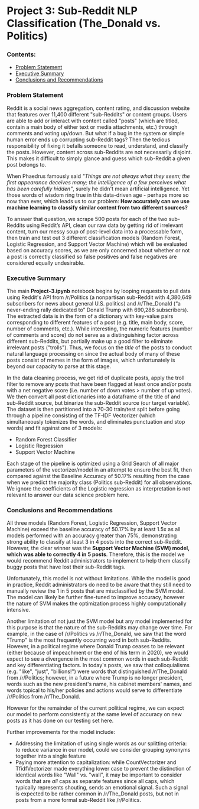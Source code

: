 # Project 3: Sub-Reddit NLP Classification (The_Donald vs. Politics)

### Contents:
- [Problem Statement](#Problem-Statement)
- [Executive Summary](#Executive-Summary)
- [Conclusions and Recommendations](#Conclusions-and-Recommendations)

### Problem Statement 

Reddit is a social news aggregation, content rating, and discussion website that features over 11,400 different "sub-Reddits" or content groups. Users are able to add or interact with content called "posts" (which are titled, contain a main body of either text or media attachments, etc.) through comments and voting up/down. But what if a bug in the system or simple human error ends up corrupting sub-Reddit tags? Then the tedious responsibility of fixing it befalls someone to read, understand, and classify the posts. However, content across sub-Reddits are not necessarily disjoint. This makes it difficult to simply glance and guess which sub-Reddit a given post belongs to.

When Phaedrus famously said *"Things are not always what they seem; the first appearance deceives many; the intelligence of a few perceives what has been carefully hidden"*, surely he didn't mean artificial intelligence. Yet those words of wisdom ring true in this data-driven age - perhaps more so now than ever, which leads us to our problem: **How accurately can we use machine learning to classify similar content from two different sources?**

To answer that question, we scrape 500 posts for each of the two sub-Reddits using Reddit’s API, clean our raw data by getting rid of irrelevant content, turn our messy soup of post-level data into a processable form, then train and test out 3 different classification models (Random Forest, Logistic Regression, and Support Vector Machine) which will be evaluated based on accuracy scores, as we are only concerned about whether or not a post is correctly classified so false positives and false negatives are considered equally undesirable.

### Executive Summary

The main **Project-3.ipynb** notebook begins by looping requests to pull data using Reddit's API from /r/Politics (a nonpartisan sub-Reddit with 4,380,649 subscribers for news about general U.S. politics) and /r/The_Donald (“a never-ending rally dedicated to” Donald Trump with 690,286 subscribers). The extracted data is in the form of a dictionary with key-value pairs corresponding to different features of a post (e.g. title, main body, score, number of comments, etc.). While interesting, the numeric features (number of comments and score) do not serve as a distinguishing factor across different sub-Reddits, but partially make up a good filter to eliminate irrelevant posts ("trolls"). Thus, we focus on the *title* of the posts to conduct natural language processing on since the actual body of many of these posts consist of memes in the form of images, which unfortunately is beyond our capacity to parse at this stage.

In the data cleaning process, we get rid of duplicate posts, apply the troll filter to remove any posts that have been flagged at least once and/or posts with a net negative score (i.e. number of down votes > number of up votes). We then convert all post dictionaries into a dataframe of the title of and sub-Reddit source, but binarize the sub-Reddit source (our target variable). The dataset is then partitioned into a 70-30 train/test split before going through a pipeline consisting of the TF-IDF Vectorizer (which simultaneously tokenizes the words, and eliminates punctuation and stop words) and fit against one of 3 models:
- Random Forest Classifier
- Logistic Regression
- Support Vector Machine

Each stage of the pipeline is optimized using a Grid Search of all major parameters of the vectorizer/model in an attempt to ensure the best fit, then compared against the Baseline Accuracy of 50.17% resulting from the case when we predict the majority class (Politics sub-Reddit) for all observations. We ignore the coefficients of the Logistic regression as interpretation is not relevant to answer our data science problem here. 


### Conclusions and Recommendations

All three models (Random Forest, Logistic Regression, Support Vector Machine) exceed the baseline accuracy of 50.17% by at least 1.5x as all models performed with an accuracy greater than 75%, demonstrating strong ability to classify at least 3 in 4 posts into the correct sub-Reddit. However, the clear winner was the **Support Vector Machine (SVM) model, which was able to correctly 4 in 5 posts**. Therefore, this is the model we would recommend Reddit administrators to implement to help them classify buggy posts that have lost their sub-Reddit tags.

Unfortunately, this model is not without limitations. While the model is good in practice, Reddit administrators do need to be aware that they still need to manually review the 1 in 5 posts that are misclassified by the SVM model. The model can likely be further fine-tuned to improve accuracy, however the nature of SVM makes the optimization process highly computationally intensive.

Another limitation of not just the SVM model but any model implemented for this purpose is that the nature of the sub-Reddits may change over time. For example, in the case of /r/Politics vs /r/The_Donald, we saw that the word "Trump" is the most frequently occurring word in both sub-Reddits. However, in a political regime where Donald Trump ceases to be relevant (either because of impeachment or the end of his term in 2020), we would expect to see a divergence in the most common words in each sub-Reddit and key differentiating factors. In today's posts, we saw that colloquialisms (e.g. "like", "just", "billions!") were words that distinguished /r/The_Donald from /r/Politics; however, in a future where Trump is no longer president, words such as the new president's name, his cabinet members' names, and words topical to his/her policies and actions would serve to differentiate /r/Politics from /r/The_Donald.

However for the remainder of the current political regime, we can expect our model to perform consistently at the same level of accuracy on new posts as it has done on our testing set here.

Further improvements for the model include:

- Addressing the limitation of using single words as our splitting criteria: to reduce variance in our model, could we consider grouping synonyms together into a single feature
- Paying more attention to capitalization: while CountVectorizer and TfidfVectorizer made everything lower case to prevent the distinction of identical words like "Wall" vs. "wall", it may be important to consider words that are *all* caps as separate features since all caps, which typically represents shouting, sends an emotional signal. Such a signal is expected to be rather common in /r/The_Donald posts, but not in posts from a more formal sub-Reddit like /r/Politics. 